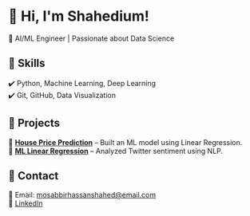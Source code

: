 # 👋 Hi, I'm Shahedium!
🚀 AI/ML Engineer | Passionate about Data Science  

## 🔹 Skills  
✔️ Python, Machine Learning, Deep Learning  
✔️ Git, GitHub, Data Visualization  

## 🔹 Projects  
🔹 **[House Price Prediction](https://github.com/Shahedium/house-price-prediction.git)** – Built an ML model using Linear Regression.  
🔹 **[ML Linear Regression](https://github.com/Shahedium/ml-linear-regression.git)** – Analyzed Twitter sentiment using NLP.  

## 🔹 Contact  
📧 Email: mosabbirhassanshahed@email.com  
🔗 [LinkedIn](www.linkedin.com/in/shahedium)  
